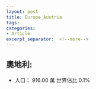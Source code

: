 ```yaml
---
layout: post
title: Europe_Austria
tags: 
categories:
- Article
excerpt_separator:  <!--more-->
---
```

## 奧地利:
- 人口： 916.00 萬 世界佔比 0.1%